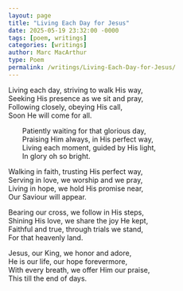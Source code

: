 ```yaml
---
layout: page
title: "Living Each Day for Jesus"
date: 2025-05-19 23:32:00 -0000
tags: [poem, writings]
categories: [writings]
author: Marc MacArthur
type: Poem
permalink: /writings/Living-Each-Day-for-Jesus/
---
```


Living each day, striving to walk His way,<br>
Seeking His presence as we sit and pray,<br>
Following closely, obeying His call,<br>
Soon He will come for all.<br>

<div style="margin-left: 2em;">
Patiently waiting for that glorious day,<br>
Praising Him always, in His perfect way,<br>
Living each moment, guided by His light,<br>
In glory oh so bright.<br>
</div>

Walking in faith, trusting His perfect way,<br>
Serving in love, we worship and we pray,<br>
Living in hope, we hold His promise near,<br>
Our Saviour will appear.<br>

Bearing our cross, we follow in His steps,<br>
Shining His love, we share the joy He kept,<br>
Faithful and true, through trials we stand,<br>
For that heavenly land.<br>

Jesus, our King, we honor and adore,<br>
He is our life, our hope forevermore,<br>
With every breath, we offer Him our praise,<br>
This till the end of days.
